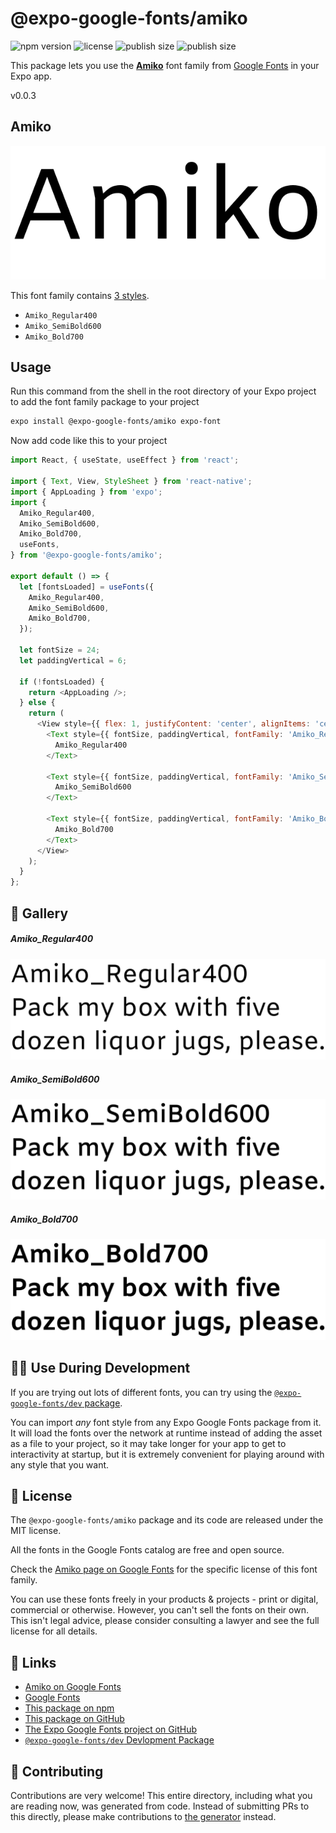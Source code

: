 # @expo-google-fonts/amiko

![npm version](https://flat.badgen.net/npm/v/@expo-google-fonts/amiko)
![license](https://flat.badgen.net/github/license/expo/google-fonts)
![publish size](https://flat.badgen.net/packagephobia/install/@expo-google-fonts/amiko)
![publish size](https://flat.badgen.net/packagephobia/publish/@expo-google-fonts/amiko)

This package lets you use the [**Amiko**](https://fonts.google.com/specimen/Amiko) font family from [Google Fonts](https://fonts.google.com/) in your Expo app.

v0.0.3

## Amiko

![Amiko](./font-family.png)

This font family contains [3 styles](#-gallery).

- `Amiko_Regular400`
- `Amiko_SemiBold600`
- `Amiko_Bold700`

## Usage

Run this command from the shell in the root directory of your Expo project to add the font family package to your project
```sh
expo install @expo-google-fonts/amiko expo-font
```

Now add code like this to your project
```js
import React, { useState, useEffect } from 'react';

import { Text, View, StyleSheet } from 'react-native';
import { AppLoading } from 'expo';
import {
  Amiko_Regular400,
  Amiko_SemiBold600,
  Amiko_Bold700,
  useFonts,
} from '@expo-google-fonts/amiko';

export default () => {
  let [fontsLoaded] = useFonts({
    Amiko_Regular400,
    Amiko_SemiBold600,
    Amiko_Bold700,
  });

  let fontSize = 24;
  let paddingVertical = 6;

  if (!fontsLoaded) {
    return <AppLoading />;
  } else {
    return (
      <View style={{ flex: 1, justifyContent: 'center', alignItems: 'center' }}>
        <Text style={{ fontSize, paddingVertical, fontFamily: 'Amiko_Regular400' }}>
          Amiko_Regular400
        </Text>

        <Text style={{ fontSize, paddingVertical, fontFamily: 'Amiko_SemiBold600' }}>
          Amiko_SemiBold600
        </Text>

        <Text style={{ fontSize, paddingVertical, fontFamily: 'Amiko_Bold700' }}>
          Amiko_Bold700
        </Text>
      </View>
    );
  }
};

```

## 🔡 Gallery

##### Amiko_Regular400
![Amiko_Regular400](./c2e782cc6b503328a87e3b81b3ee6afa1acb6cd66bd04d9da2ba5d3ff4c43e3f.ttf.png)

##### Amiko_SemiBold600
![Amiko_SemiBold600](./d56799efb6c3d56b106cae38c558a3f2f9da3d0a90d0d1ea64449c693d3cadfc.ttf.png)

##### Amiko_Bold700
![Amiko_Bold700](./037bbdff86b70266d62abc94be043671d3c04188f477dbb0ead70ee89df98ecb.ttf.png)


## 👩‍💻 Use During Development

If you are trying out lots of different fonts, you can try using the [`@expo-google-fonts/dev` package](https://github.com/expo/google-fonts/tree/master/font-packages/dev#readme).

You can import *any* font style from any Expo Google Fonts package from it. It will load the fonts
over the network at runtime instead of adding the asset as a file to your project, so it may take longer
for your app to get to interactivity at startup, but it is extremely convenient
for playing around with any style that you want.

## 📖 License

The `@expo-google-fonts/amiko` package and its code are released under the MIT license.

All the fonts in the Google Fonts catalog are free and open source.

Check the [Amiko page on Google Fonts](https://fonts.google.com/specimen/Amiko) for the specific license of this font family.

You can use these fonts freely in your products & projects - print or digital, commercial or otherwise. However, you can't sell the fonts on their own. This isn't legal advice, please consider consulting a lawyer and see the full license for all details.

## 🔗 Links

- [Amiko on Google Fonts](https://fonts.google.com/specimen/Amiko)
- [Google Fonts](https://fonts.google.com/)
- [This package on npm](https://www.npmjs.com/package/@expo-google-fonts/amiko)
- [This package on GitHub](https://github.com/expo/google-fonts/tree/master/font-packages/amiko)
- [The Expo Google Fonts project on GitHub](https://github.com/expo/google-fonts)
- [`@expo-google-fonts/dev` Devlopment Package](https://github.com/expo/google-fonts/tree/master/font-packages/dev)


## 🤝 Contributing

Contributions are very welcome! This entire directory, including what you are reading now, was generated from code. Instead of submitting PRs to this directly, please make contributions to [the generator](https://github.com/expo/google-fonts/tree/master/packages/generator) instead.
